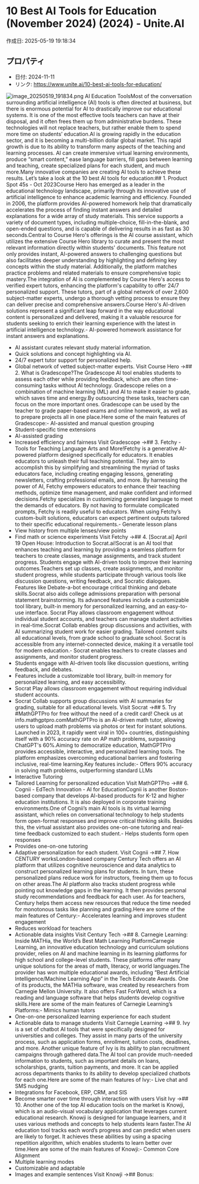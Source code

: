 # 10 Best AI Tools for Education (November 2024) (2024) - Unite.AI

作成日: 2025-05-19 19:18:34

## プロパティ

- 日付: 2024-11-11
- リンク: https://www.unite.ai/10-best-ai-tools-for-education/

![image_20250519_191834.png](../assets/image_20250519_191834.png)
AI Education ToolsMost of the conversation surrounding artificial intelligence (AI) tools is often directed at business, but there is enormous potential for AI to drastically improve our educational systems. It is one of the most effective tools teachers can have at their disposal, and it often frees them up from administrative burdens. These technologies will not replace teachers, but rather enable them to spend more time on students’ education.AI is growing rapidly in the education sector, and it is becoming a multi-billion dollar global market. This rapid growth is due to its ability to transform many aspects of the teaching and learning processes. AI can create immersive virtual learning environments, produce “smart content,” ease language barriers, fill gaps between learning and teaching, create specialized plans for each student, and much more.Many innovative companies are creating AI tools to achieve these results. Let’s take a look at the 10 best AI tools for education:## 1. 
Product Spot 45s - Oct 2023Course Hero has emerged as a leader in the educational technology landscape, primarily through its innovative use of artificial intelligence to enhance academic learning and efficiency. Founded in 2006, the platform provides AI-powered homework help that dramatically accelerates the process of finding instant answers and detailed explanations for a wide array of study materials. This service supports a variety of document types, including multiple-choice, fill-in-the-blank, and open-ended questions, and is capable of delivering results in as fast as 30 seconds.Central to Course Hero's offerings is the AI course assistant, which utilizes the extensive Course Hero library to curate and present the most relevant information directly within students' documents. This feature not only provides instant, AI-powered answers to challenging questions but also facilitates deeper understanding by highlighting and defining key concepts within the study material. Additionally, the platform matches practice problems and related materials to ensure comprehensive topic mastery.The integration of AI is complemented by Course Hero's access to verified expert tutors, enhancing the platform's capability to offer 24/7 personalized support. These tutors, part of a global network of over 2,600 subject-matter experts, undergo a thorough vetting process to ensure they can deliver precise and comprehensive answers.Course Hero's AI-driven solutions represent a significant leap forward in the way educational content is personalized and delivered, making it a valuable resource for students seeking to enrich their learning experience with the latest in artificial intelligence technology.- AI-powered homework assistance for instant answers and explanations.
- AI assistant curates relevant study material information.
- Quick solutions and concept highlighting via AI.
- 24/7 expert tutor support for personalized help.
- Global network of vetted subject-matter experts.
Visit Course Hero →## 2. 
What is Gradescope?The Gradescope AI tool enables students to assess each other while providing feedback, which are often time-consuming tasks without AI technology. Gradescope relies on a combination of machine learning (ML) and AI to make it easier to grade, which saves time and energy.By outsourcing these tasks, teachers can focus on the more important ones. Gradescope can be used by the teacher to grade paper-based exams and online homework, as well as to prepare projects all in one place.Here some of the main features of Gradescope:- AI-assisted and manual question grouping
- Student-specific time extensions
- AI-assisted grading
- Increased efficiency and fairness
Visit Gradescope →## 3. 
Fetchy - Tools for Teaching Language Arts and More!Fetchy is a generative AI-powered platform designed specifically for educators. It enables educators to unleash their full teaching potential. They aim to accomplish this by simplifying and streamlining the myriad of tasks educators face, including creating engaging lessons, generating newsletters, crafting professional emails, and more. By harnessing the power of AI, Fetchy empowers educators to enhance their teaching methods, optimize time management, and make confident and informed decisions.Fetchy specializes in customizing generated language to meet the demands of educators. By not having to formulate complicated prompts, Fetchy is readily useful to educators. When using Fetchy’s custom-built solutions, educators can expect pertinent outputs tailored to their specific educational requirements.- Generate lesson plans
- View history from multiple lenses/view points
- Find math or science experiments
Visit Fetchy →## 4. 
[Socrat.ai] April 19 Open House: Introduction to Socrat.ai!Socrat is an AI tool that enhances teaching and learning by providing a seamless platform for teachers to create classes, manage assignments, and track student progress. Students engage with AI-driven tools to improve their learning outcomes.Teachers set up classes, create assignments, and monitor student progress, while students participate through various tools like discussion questions, writing feedback, and Socratic dialogues. Features like Debate-a-bot encourage critical thinking and debate skills.Socrat also aids college admissions preparation with personal statement brainstorming. Its advanced features include a customizable tool library, built-in memory for personalized learning, and an easy-to-use interface. Socrat Play allows classroom engagement without individual student accounts, and teachers can manage student activities in real-time.Socrat Collab enables group discussions and activities, with AI summarizing student work for easier grading. Tailored content suits all educational levels, from grade school to graduate school. Socrat is accessible from any internet-connected device, making it a versatile tool for modern education.- Socrat enables teachers to create classes and assignments, and monitor student progress.
- Students engage with AI-driven tools like discussion questions, writing feedback, and debates.
- Features include a customizable tool library, built-in memory for personalized learning, and easy accessibility.
- Socrat Play allows classroom engagement without requiring individual student accounts.
- Socrat Collab supports group discussions with AI summaries for grading, suitable for all educational levels.
Visit Socrat →## 5. 
Try #MathGPTPro for free without the need of a credit card! Check us at info.mathgptpro.comMathGPTPro is an AI-driven math tutor, allowing users to upload math problems via photos or text for instant solutions. Launched in 2023, it rapidly went viral in 100+ countries, distinguishing itself with a 90% accuracy rate on AP math problems, surpassing ChatGPT's 60%.Aiming to democratize education, MathGPTPro provides accessible, interactive, and personalized learning tools. The platform emphasizes overcoming educational barriers and fostering inclusive, real-time learning.Key features include:- Offers 90% accuracy in solving math problems, outperforming standard LLMs
- Interactive Tutoring
- Tailored Learning for personalized education
Visit MathGPTPro →## 6. 
Cognii - EdTech Innovation - AI for EducationCognii is another Boston-based company that develops AI-based products for K-12 and higher education institutions. It is also deployed in corporate training environments.One of Cognii’s main AI tools is its virtual learning assistant, which relies on conversational technology to help students form open-format responses and improve critical thinking skills. Besides this, the virtual assistant also provides one-on-one tutoring and real-time feedback customized to each student.- Helps students form open responses
- Provides one-on-one tutoring
- Adaptive personalization for each student.
Visit Cognii →## 7. 
How CENTURY worksLondon-based company Century Tech offers an AI platform that utilizes cognitive neuroscience and data analytics to construct personalized learning plans for students. In turn, these personalized plans reduce work for instructors, freeing them up to focus on other areas.The AI platform also tracks student progress while pointing out knowledge gaps in the learning. It then provides personal study recommendations and feedback for each user. As for teachers, Century helps them access new resources that reduce the time needed for monotonous tasks like planning and grading.Here are some of the main features of Century:- Accelerates learning and improves student engagement
- Reduces workload for teachers
- Actionable data insights
Visit Century Tech →## 8. 
Carnegie Learning: Inside MATHia, the World’s Best Math Learning PlatformCarnegie Learning, an innovative education technology and curriculum solutions provider, relies on AI and machine learning in its learning platforms for high school and college-level students. These platforms offer many unique solutions for the areas of math, literacy, or world languages.The provider has won multiple educational awards, including “Best Artificial Intelligence/Machine Learning App” in the Tech Edvocate Awards. One of its products, the MATHia software, was created by researchers from Carnegie Mellon University. It also offers Fast ForWord, which is a reading and language software that helps students develop cognitive skills.Here are some of the main features of Carnegie Learning’s Platforms:- Mimics human tutors
- One-on-one personalized learning experience for each student
- Actionable data to manage students
Visit Carnegie Learning →## 9. 
Ivy is a set of chatbot AI tools that were specifically designed for universities and colleges. They assist in many parts of the university process, such as application forms, enrollment, tuition costs, deadlines, and more. Another unique feature of Ivy is its ability to plan recruitment campaigns through gathered data.The AI tool can provide much-needed information to students, such as important details on loans, scholarships, grants, tuition payments, and more. It can be applied across departments thanks to its ability to develop specialized chatbots for each one.Here are some of the main features of Ivy:- Live chat and SMS nudging
- Integrations for Facebook, ERP, CRM, and SIS
- Become smarter over time through interaction with users
Visit Ivy →## 10. 
Another one of the top AI education tools on the market is Knowji, which is an audio-visual vocabulary application that leverages current educational research. Knowji is designed for language learners, and it uses various methods and concepts to help students learn faster.The AI education tool tracks each word’s progress and can predict when users are likely to forget. It achieves these abilities by using a spacing repetition algorithm, which enables students to learn better over time.Here are some of the main features of Knowji:- Common Core Alignment
- Multiple learning modes
- Customizable and adaptable
- Images and example sentences
Visit Knowji →## Bonus: 
